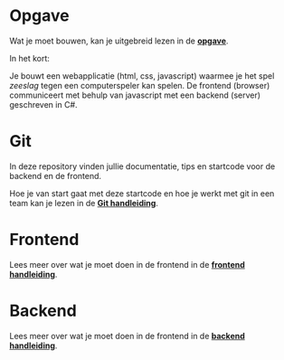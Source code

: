 # Opgave
Wat je moet bouwen, kan je uitgebreid lezen in de **[opgave](Opgave)**.

In het kort:

Je bouwt een webapplicatie (html, css, javascript) waarmee je het spel _zeeslag_ tegen een computerspeler kan spelen.
De frontend (browser) communiceert met behulp van javascript met een backend (server) geschreven in C#.

# Git
In deze repository vinden jullie documentatie, tips en startcode voor de backend en de frontend.

Hoe je van start gaat met deze startcode en hoe je werkt met git in een team kan je lezen in de **[Git handleiding](Git)**.

# Frontend
Lees meer over wat je moet doen in de frontend in de **[frontend handleiding](Frontend)**.

# Backend
Lees meer over wat je moet doen in de frontend in de **[backend handleiding](Backend)**.
